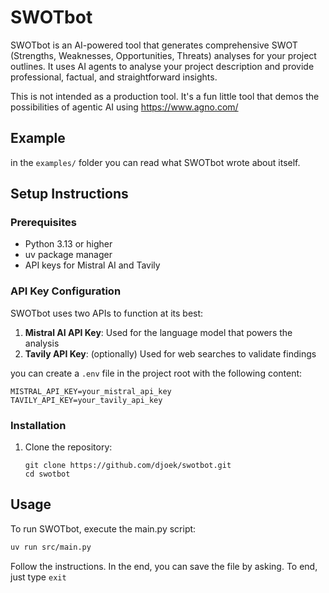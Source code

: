 # SWOTbot

SWOTbot is an AI-powered tool that generates comprehensive SWOT (Strengths, Weaknesses, Opportunities, Threats) analyses for your project outlines. 
It uses AI agents to analyse your project description and provide professional, factual, and straightforward insights.

This is not intended as a production tool. It's a fun little tool that demos the possibilities of agentic AI using https://www.agno.com/

## Example

in the `examples/` folder you can read what SWOTbot wrote about itself.


## Setup Instructions

### Prerequisites

- Python 3.13 or higher
- uv package manager
- API keys for Mistral AI and Tavily


### API Key Configuration

SWOTbot uses two APIs to function at its best:

1. **Mistral AI API Key**: Used for the language model that powers the analysis
2. **Tavily API Key**: (optionally) Used for web searches to validate findings

you can create a `.env` file in the project root with the following content:

```
MISTRAL_API_KEY=your_mistral_api_key
TAVILY_API_KEY=your_tavily_api_key
```

### Installation

1. Clone the repository:
   ```
   git clone https://github.com/djoek/swotbot.git
   cd swotbot
   ```

## Usage

To run SWOTbot, execute the main.py script:

```bash
uv run src/main.py
```

Follow the instructions. In the end, you can save the file by asking.  To end, just type `exit`

